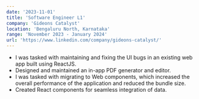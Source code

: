 ```yaml
---
date: '2023-11-01'
title: 'Software Engineer L1'
company: 'Gideons Catalyst'
location: 'Bengaluru North, Karnataka'
range: 'November 2023 - January 2024'
url: 'https://www.linkedin.com/company/gideons-catalyst/'
---
```


- I was tasked with maintaining and fixing the UI bugs in an existing web app built using ReactJS.
- Designed and maintained an in-app PDF generator and editor.
- I was tasked with migrating to Web components, which increased the overall performance of the application and reduced the bundle size.
- Created React components for seamless integration of data.
